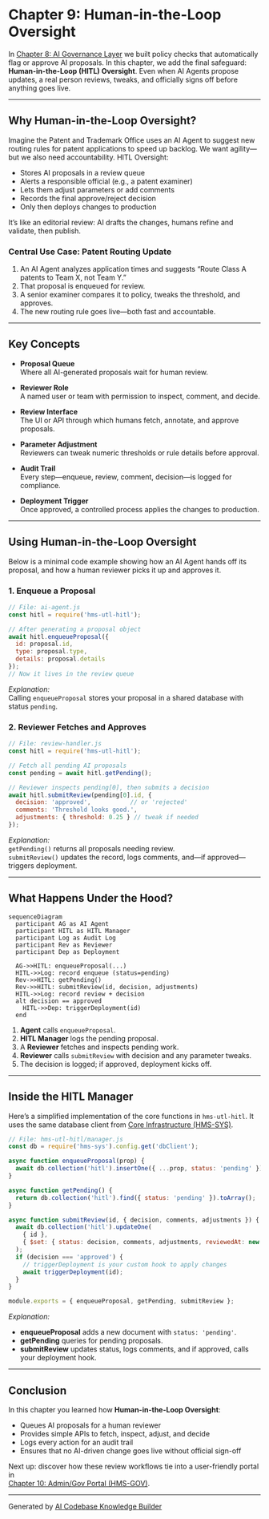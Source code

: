 # Chapter 9: Human-in-the-Loop Oversight

In [Chapter 8: AI Governance Layer](08_ai_governance_layer_.md) we built policy checks that automatically flag or approve AI proposals. In this chapter, we add the final safeguard: **Human-in-the-Loop (HITL) Oversight**. Even when AI Agents propose updates, a real person reviews, tweaks, and officially signs off before anything goes live.

---

## Why Human-in-the-Loop Oversight?

Imagine the Patent and Trademark Office uses an AI Agent to suggest new routing rules for patent applications to speed up backlog. We want agility—but we also need accountability. HITL Oversight:

- Stores AI proposals in a review queue  
- Alerts a responsible official (e.g., a patent examiner)  
- Lets them adjust parameters or add comments  
- Records the final approve/reject decision  
- Only then deploys changes to production  

It’s like an editorial review: AI drafts the changes, humans refine and validate, then publish.

### Central Use Case: Patent Routing Update

1. An AI Agent analyzes application times and suggests “Route Class A patents to Team X, not Team Y.”  
2. That proposal is enqueued for review.  
3. A senior examiner compares it to policy, tweaks the threshold, and approves.  
4. The new routing rule goes live—both fast and accountable.

---

## Key Concepts

- **Proposal Queue**  
  Where all AI-generated proposals wait for human review.

- **Reviewer Role**  
  A named user or team with permission to inspect, comment, and decide.

- **Review Interface**  
  The UI or API through which humans fetch, annotate, and approve proposals.

- **Parameter Adjustment**  
  Reviewers can tweak numeric thresholds or rule details before approval.

- **Audit Trail**  
  Every step—enqueue, review, comment, decision—is logged for compliance.

- **Deployment Trigger**  
  Once approved, a controlled process applies the changes to production.

---

## Using Human-in-the-Loop Oversight

Below is a minimal code example showing how an AI Agent hands off its proposal, and how a human reviewer picks it up and approves it.

### 1. Enqueue a Proposal

```javascript
// File: ai-agent.js
const hitl = require('hms-utl-hitl');

// After generating a proposal object
await hitl.enqueueProposal({
  id: proposal.id,
  type: proposal.type,
  details: proposal.details
});
// Now it lives in the review queue
```

_Explanation:_  
Calling `enqueueProposal` stores your proposal in a shared database with status `pending`.  

### 2. Reviewer Fetches and Approves

```javascript
// File: review-handler.js
const hitl = require('hms-utl-hitl');

// Fetch all pending AI proposals
const pending = await hitl.getPending();

// Reviewer inspects pending[0], then submits a decision
await hitl.submitReview(pending[0].id, {
  decision: 'approved',           // or 'rejected'
  comments: 'Threshold looks good.',
  adjustments: { threshold: 0.25 } // tweak if needed
});
```

_Explanation:_  
`getPending()` returns all proposals needing review.  
`submitReview()` updates the record, logs comments, and—if approved—triggers deployment.

---

## What Happens Under the Hood?

```mermaid
sequenceDiagram
  participant AG as AI Agent
  participant HITL as HITL Manager
  participant Log as Audit Log
  participant Rev as Reviewer
  participant Dep as Deployment

  AG->>HITL: enqueueProposal(...)
  HITL->>Log: record enqueue (status=pending)
  Rev->>HITL: getPending()
  Rev->>HITL: submitReview(id, decision, adjustments)
  HITL->>Log: record review + decision
  alt decision == approved
    HITL->>Dep: triggerDeployment(id)
  end
```

1. **Agent** calls `enqueueProposal`.  
2. **HITL Manager** logs the pending proposal.  
3. A **Reviewer** fetches and inspects pending work.  
4. **Reviewer** calls `submitReview` with decision and any parameter tweaks.  
5. The decision is logged; if approved, deployment kicks off.

---

## Inside the HITL Manager

Here’s a simplified implementation of the core functions in `hms-utl-hitl`. It uses the same database client from [Core Infrastructure (HMS-SYS)](01_core_infrastructure__hms_sys__.md).

```javascript
// File: hms-utl-hitl/manager.js
const db = require('hms-sys').config.get('dbClient');

async function enqueueProposal(prop) {
  await db.collection('hitl').insertOne({ ...prop, status: 'pending' });
}

async function getPending() {
  return db.collection('hitl').find({ status: 'pending' }).toArray();
}

async function submitReview(id, { decision, comments, adjustments }) {
  await db.collection('hitl').updateOne(
    { id },
    { $set: { status: decision, comments, adjustments, reviewedAt: new Date() } }
  );
  if (decision === 'approved') {
    // triggerDeployment is your custom hook to apply changes
    await triggerDeployment(id);
  }
}

module.exports = { enqueueProposal, getPending, submitReview };
```

_Explanation:_  
- **enqueueProposal** adds a new document with `status: 'pending'`.  
- **getPending** queries for pending proposals.  
- **submitReview** updates status, logs comments, and if approved, calls your deployment hook.

---

## Conclusion

In this chapter you learned how **Human-in-the-Loop Oversight**:

- Queues AI proposals for a human reviewer  
- Provides simple APIs to fetch, inspect, adjust, and decide  
- Logs every action for an audit trail  
- Ensures that no AI-driven change goes live without official sign-off  

Next up: discover how these review workflows tie into a user-friendly portal in  
[Chapter 10: Admin/Gov Portal (HMS-GOV)](10_admin_gov_portal__hms_gov__.md).

---

Generated by [AI Codebase Knowledge Builder](https://github.com/The-Pocket/Tutorial-Codebase-Knowledge)